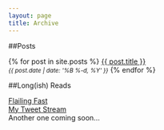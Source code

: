 ```yaml
---
layout: page
title: Archive
---
```

##Posts

{% for post in site.posts %}
<a href="{{ post.url }}" target="_blank">{{ post.title }}</a>  
<small>*{{ post.date | date: '%B %-d, %Y' }}*</small>
{% endfor %}

##Long(ish) Reads

[Flailing Fast](http://flailfast.com/)  
[My Tweet Stream](http://twitter.com/acityinohio)  
Another one coming soon...
